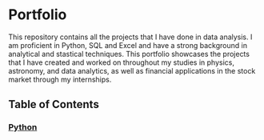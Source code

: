 # Portfolio
This repository contains all the projects that I have done in data analysis. I am proficient in Python, SQL and Excel and have a strong background in analytical and stastical techniques. This portfolio showcases the projects that I have created and worked on throughout my studies in physics, astronomy, and data analytics, as well as financial applications in the stock market through my internships.

## Table of Contents
### [Python](Python)
